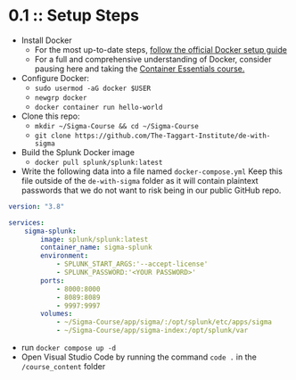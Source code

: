 # 0.1 :: Setup Steps

- Install Docker
	- For the most up-to-date steps, [follow the official Docker setup guide](https://docs.docker.com/engine/install/ubuntu/)
	- For a full and comprehensive understanding of Docker, consider pausing here and taking the [Container Essentials course.](https://taggartinstitute.org/p/container-essentials)
- Configure Docker:
	- `sudo usermod -aG docker $USER`
	- `newgrp docker`
	- `docker container run hello-world`
- Clone this repo:
	- `mkdir ~/Sigma-Course && cd ~/Sigma-Course`
	- `git clone https://github.com/The-Taggart-Institute/de-with-sigma`
- Build the Splunk Docker image
	- `docker pull splunk/splunk:latest`
- Write the following data into a file named `docker-compose.yml` Keep this file outside of the `de-with-sigma` folder as it will contain plaintext passwords that we do not want to risk being in our public GitHub repo.

```yaml
version: "3.8"

services:
    sigma-splunk:
        image: splunk/splunk:latest
        container_name: sigma-splunk
        environment:
            - SPLUNK_START_ARGS:'--accept-license'
            - SPLUNK_PASSWORD:'<YOUR PASSWORD>'
        ports:
            - 8000:8000
            - 8089:8089
            - 9997:9997
        volumes:
            - ~/Sigma-Course/app/sigma/:/opt/splunk/etc/apps/sigma
            - ~/Sigma-Course/app/sigma-index:/opt/splunk/var
```

- run `docker compose up -d`
- Open Visual Studio Code by running the command `code .` in the `/course_content` folder
